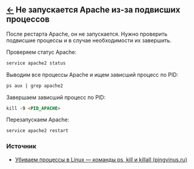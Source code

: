 [&larr;](readme.md "Ubuntu") Не запускается Apache из-за подвисших процессов
----------------------------------------------------------------------------

После рестарта Apache, он не запускается. Нужно проверить подвисшие процессы и в случае необходимости их завершить.

Проверяем статус Apache:

```markdown
service apache2 status
```

Выводим все процессы Apache и ищем зависший процесс по PID:

```markdown
ps aux | grep apache2
```

Завершаем зависший процесс по PID:

```markdown
kill -9 <PID_APACHE>
```

Перезапускаем Apache:

```markdown
service apache2 restart
```

### Источник

- [Убиваем процессы в Linux — команды ps, kill и killall (pingvinus.ru)](https://pingvinus.ru/note/ps-kill-killall)